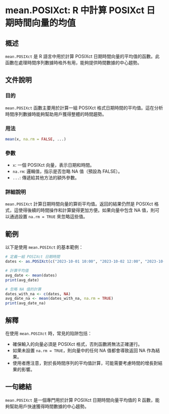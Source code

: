 <!--
Meta Description: # mean.POSIXct: R 中計算 POSIXct 日期時間向量的均值 ## 概述 `mean.POSIXct` 是 R 語言中用於計算 POSIXct 日期時間向量的平均值的函數。此函數在處理時間序列數據時格外有用，能夠提供時間數據的中心趨勢。 ## 文件說明 ### 目的 `mean.P...
Meta Keywords: posixct, mean, true, dates, 2023
-->

# mean.POSIXct: R 中計算 POSIXct 日期時間向量的均值

## 概述
`mean.POSIXct` 是 R 語言中用於計算 POSIXct 日期時間向量的平均值的函數。此函數在處理時間序列數據時格外有用，能夠提供時間數據的中心趨勢。

## 文件說明
### 目的
`mean.POSIXct` 函數主要用於計算一組 POSIXct 格式日期時間的平均值。這在分析時間序列數據時能夠幫助用戶獲得整體的時間趨勢。

### 用法
```R
mean(x, na.rm = FALSE, ...)
```

### 參數
- `x`: 一個 POSIXct 向量，表示日期和時間。
- `na.rm`: 邏輯值，指示是否忽略 NA 值（預設為 FALSE）。
- `...`: 傳遞給其他方法的額外參數。

### 詳細說明
`mean.POSIXct` 計算日期時間向量的算術平均值。返回的結果仍然是 POSIXct 格式，這使得後續的時間操作和計算變得更加方便。如果向量中包含 NA 值，則可以通過設置 `na.rm = TRUE` 來忽略這些值。

## 範例
以下是使用 `mean.POSIXct` 的基本範例：

```R
# 定義一組 POSIXct 日期時間
dates <- as.POSIXct(c("2023-10-01 10:00", "2023-10-02 12:00", "2023-10-03 14:00"))

# 計算平均值
avg_date <- mean(dates)
print(avg_date)

# 忽略 NA 值的計算
dates_with_na <- c(dates, NA)
avg_date_na <- mean(dates_with_na, na.rm = TRUE)
print(avg_date_na)
```

## 解釋
在使用 `mean.POSIXct` 時，常見的陷阱包括：
- 確保輸入的向量必須是 POSIXct 格式，否則函數將無法正確運行。
- 如果未設置 `na.rm = TRUE`，則向量中的任何 NA 值都會導致返回 NA 作為結果。
- 使用者應注意，對於長時間序列的平均值計算，可能需要考慮時間的增長對結果的影響。

## 一句總結
`mean.POSIXct` 是一個專門用於計算 POSIXct 日期時間向量平均值的 R 函數，能夠幫助用戶快速獲得時間數據的中心趨勢。